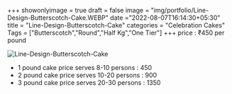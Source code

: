 +++
showonlyimage = true
draft = false
image = "img/portfolio/Line-Design-Butterscotch-Cake.WEBP"
date ="2022-08-07T16:14:30+05:30"
title = "Line-Design-Butterscotch-Cake"
categories = "Celebration Cakes"
Tags = ["Butterscotch","Round","Half Kg","One Tier"]
+++
price : ₹450 per pound
<!--more-->
![Line-Design-Butterscotch-Cake](/img/portfolio/Line-Design-Butterscotch-Cake.WEBP)
* 1 pound cake price serves 8-10 persons : 450
* 2 pound cake price serves 10-20 persons : 900
* 3 pound cake price serves 20-30 persons : 1350

